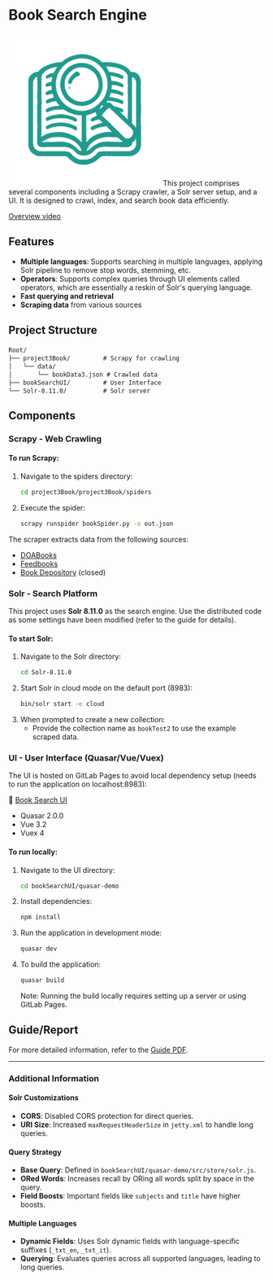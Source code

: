 # Book Search Engine
<img src="gitData/BookSearch.png" alt="Book Search Logo" width="300" height="300">
This project comprises several components including a Scrapy crawler, a Solr server setup, and a UI. It is designed to crawl, index, and search book data efficiently.

[Overview video](TODO)

## Features
- **Multiple languages**: Supports searching in multiple languages, applying Solr pipeline to remove stop words, stemming, etc.
- **Operators**: Supports complex queries through UI elements called operators, which are essentially a reskin of Solr's querying language.
- **Fast querying and retrieval**
- **Scraping data** from various sources

## Project Structure

```
Root/
├── project3Book/         # Scrapy for crawling
│   └── data/
│       └── bookData3.json # Crawled data
├── bookSearchUI/         # User Interface
└── Solr-8.11.0/          # Solr server
```

## Components

### Scrapy - Web Crawling

#### To run Scrapy:
1. Navigate to the spiders directory:
   ```bash
   cd project3Book/project3Book/spiders
   ```
2. Execute the spider:
   ```bash
   scrapy runspider bookSpider.py -o out.json
   ```

The scraper extracts data from the following sources:
- [DOABooks](https://directory.doabooks.org/recent-submissions?offset=0)
- [Feedbooks](https://market.feedbooks.com/recent)
- [Book Depository](https://www.bookdepository.com/bestsellers?searchLang=123&page=0) (closed)

### Solr - Search Platform
This project uses **Solr 8.11.0** as the search engine. Use the distributed code as some settings have been modified (refer to the guide for details).

#### To start Solr:
1. Navigate to the Solr directory:
   ```bash
   cd Solr-8.11.0
   ```
2. Start Solr in cloud mode on the default port (8983):
   ```bash
   bin/solr start -e cloud
   ```
3. When prompted to create a new collection:
   - Provide the collection name as `bookTest2` to use the example scraped data.

### UI - User Interface (Quasar/Vue/Vuex)

The UI is hosted on GitLab Pages to avoid local dependency setup (needs to run the application on localhost:8983):

🔗 [Book Search UI](https://joyalbertini.github.io/bookSearchUI/#/)

- Quasar 2.0.0 
- Vue 3.2 
- Vuex 4

#### To run locally:
1. Navigate to the UI directory:
   ```bash
   cd bookSearchUI/quasar-demo
   ```
2. Install dependencies:
   ```bash
   npm install
   ```
3. Run the application in development mode:
   ```bash
   quasar dev
   ```
4. To build the application:
   ```bash
   quasar build
   ```
   Note: Running the build locally requires setting up a server or using GitLab Pages.

## Guide/Report
For more detailed information, refer to the [Guide PDF](gitData/report%20project%203%20book%20Search%20Joy%20Albertini.pdf).

---

### Additional Information

#### Solr Customizations
- **CORS**: Disabled CORS protection for direct queries.
- **URI Size**: Increased `maxRequestHeaderSize` in `jetty.xml` to handle long queries.

#### Query Strategy
- **Base Query**: Defined in `bookSearchUI/quasar-demo/src/store/solr.js`.
- **ORed Words**: Increases recall by ORing all words split by space in the query.
- **Field Boosts**: Important fields like `subjects` and `title` have higher boosts.

#### Multiple Languages
- **Dynamic Fields**: Uses Solr dynamic fields with language-specific suffixes (`_txt_en`, `_txt_it`).
- **Querying**: Evaluates queries across all supported languages, leading to long queries.

